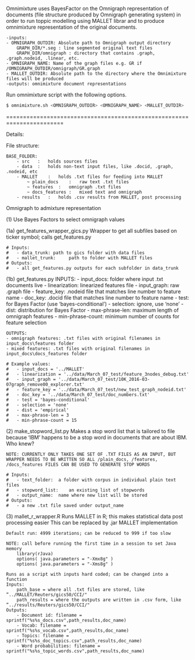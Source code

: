 Omnimixture uses BayesFactor on the Omnigraph representation of documents (file structure produced by Omnigraph generating system) in order to run toppic modelling using MALLET librar and to produce omnimixture representation of the original documents.

    -inputs:
    - OMNIGRAPH_OUTDIR: Absolute path to Omnigraph output directory
 		GRAPH_DIR/*.seg : line segmented original text files
 		GRAPH_DIR/omnigraph : directory that contains .graph, .graph.nodeid, .linear, etc.
    - OMNIGRAPH_NAME: Name of the graph files e.g. GR if /OMNIGRAPH_OUTDIR/omnigraph/GR.graph
    - MALLET_OUTDIR: Absolute path to the directory where the Omnimixture files will be produced
    -outputs: omnimixture document representations

Run omnimixture script with the following options.
```sh
$ omnimixture.sh <OMNIGRAPH_OUTDIR> <OMNIGRAPH_NAME> <MALLET_OUTDIR>
```
=======================================================================

Details:

File structure:

	BASE_FOLDER:
		- src	:	holds sources files
		- data	:	holds non-text input files, like .docid, .graph, .nodeid, etc
		- MALLET	:	holds .txt files for feeding into MALLET
			~ plain_docs	:	raw text .txt files
			~ features	:	omnigraph .txt files
			~ docs_features	:	mixed text and omnigraph
		- results	:	holds .csv results from MALLET, post processing
		
		
Omnigraph to admixture representation

(1) Use Bayes Factors to select omnigraph values

(1a) get_features_wrapper_gics.py
	Wrapper to get all subfiles based on ticker symbol; calls get_features.py

    # Inputs:
    #   - data_trunk: path to gics folder with data files
    #   - mallet_trunk:     path to folder with MALLET files
    # Outputs:
    #   - all get_features.py outputs for each subfolder in data_trunk

(1b) get_features.py
	INPUTS:
	- input_docs: folder where input .txt documents live
	- linearization: linearized features file
	- input_graph: raw .graph file
	- feature_key: .nodeid file that matches line number to feature name
	- doc_key: .docid file that matches line number to feature name
	- test: for Bayes Factor (use ‘bayes-conditional’)
	- selection: ignore, use ‘none’
	- dist: distribution for Bayes Factor
	- max-phrase-len: maximum length of omnigraph features
	- min-phrase-count: minimum number of counts for feature selection

	OUTPUTS:
	- omnigraph features: .txt files with original filenames in input_docs\features folder
	- mixed features: .txt files with original filenames in input_docs\docs_features folder

    # Example values:
    #   - input_docs = '../MALLET'
    #   - linearization = '../data/March_07_test/feature_3nodes_debug.txt'
    #   - input_graph = '../data/March_07_test/10K_2016-03-07graph_remove00_explorer.txt'
    #   - feature_key = '../data/March_07_test/new_test_graph_nodeid.txt'
    #   - doc_key = '../data/March_07_test/doc_numbers.txt'
    #   - test = 'bayes-conditional'
    #   - selection = 'none'
    #   - dist = 'empirical'
    #   - max-phrase-len = 3
    #   - min-phrase-count = 15

(2) make_stopword_list.py
	Makes a stop word list that is tailored to file because ‘IBM’ happens to be a stop word in documents that are about IBM. Who knew?

	NOTE: CURRENTLY ONLY TAKES ONE SET OF .TXT FILES AS AN INPUT, BUT WRAPPER NEEDS TO BE WRITTEN SO ALL /plain_docs, /features, /docs_features FILES CAN BE USED TO GENERATE STOP WORDS

    # Inputs:
    #   - text_folder:  a folder with corpus in individual plain text files
    #   - stopword_list:    an existing list of stopwords
    #   - output_name:  name where new list will be stored
    # Outputs:
    #   - a new .txt file saved under output_name

(3) mallet_r_wrapper.R
	Runs MALLET in R; this makes statistical data post processing easier
	This can be replaced by .jar MALLET implementation
	
	Default run: 4999 iterations; can be reduced to 999 if too slow
	
	NOTE: call before running the first time in a session to set Java memory
		library(rJava)
		options( java.parameters = "-Xmx8g" )
		options( java.parameters = "-Xms8g" )

	Runs as a script with inputs hard coded; can be changed into a function
	Inputs:
		path_base = where all .txt files are stored, like ”../MALLET/Reuters/gics50/CCI/"
		path_results = where the outputs are written in .csv form, like ”../results/Reuters/gics50/CCI/"
	Outputs:
		- Document id: filename = sprintf("%s%s_docs.csv",path_results,doc_name)
		- Vocab: filename = sprintf("%s%s_vocab.csv",path_results,doc_name)
		- Topics: filename = sprintf("%s%s_doc_topics.csv",path_results,doc_name)
		- Word probabilities: filename = sprintf("%s%s_topic_words.csv",path_results,doc_name)